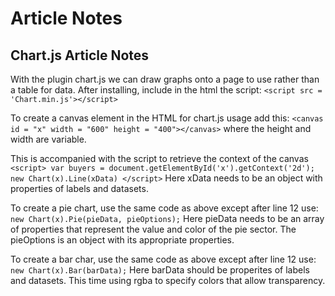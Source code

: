 # Article Notes

## Chart.js Article Notes
With the plugin chart.js we can draw graphs onto a page to use rather than a table for data. After installing, include in the html the script:
`<script src = 'Chart.min.js'></script>`

To create a canvas element in the HTML for chart.js usage add this:
`<canvas id = "x" width = "600" height = "400"></canvas>` where the height and width are variable. 

This is accompanied with the script to retrieve the context of the canvas 
`<script>
  var buyers = document.getElementById('x').getContext('2d');
  new Chart(x).Line(xData)
</script>`
Here xData needs to be an object with properties of labels and datasets.

To create a pie chart, use the same code as above except after line 12 use:
`new Chart(x).Pie(pieData, pieOptions);`
Here pieData needs to be an array of properties that represent the value and color of the pie sector. The pieOptions is an object with its appropriate properties.

To create a bar char, use the same code as above except after line 12 use:
`new Chart(x).Bar(barData);`
Here barData should be properites of labels and datasets. This time using rgba to specify colors that allow transparency. 